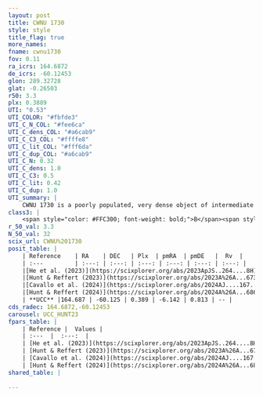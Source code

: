 ```yaml
---
layout: post
title: CWNU 1730
style: style
title_flag: true
more_names: 
fname: cwnu1730
fov: 0.11
ra_icrs: 164.6872
de_icrs: -60.12453
glon: 289.32728
glat: -0.26503
r50: 3.3
plx: 0.3889
UTI: "0.53"
UTI_COLOR: "#fbfde3"
UTI_C_N_COL: "#fee6ca"
UTI_C_dens_COL: "#a6cab9"
UTI_C_C3_COL: "#ffffe8"
UTI_C_lit_COL: "#fff6da"
UTI_C_dup_COL: "#a6cab9"
UTI_C_N: 0.32
UTI_C_dens: 1.0
UTI_C_C3: 0.5
UTI_C_lit: 0.42
UTI_C_dup: 1.0
UTI_summary: |
    CWNU 1730 is a poorly populated, very dense object of intermediate C3 quality. It was recently reported in the literature.
class3: |
    <span style="color: #FFC300; font-weight: bold;">B</span><span style="color: #FFC300; font-weight: bold;">B</span>
r_50_val: 3.3
N_50_val: 32
scix_url: CWNU%201730
posit_table: |
    | Reference    | RA    | DEC   | Plx  | pmRA  | pmDE   |  Rv  |
    | :---         | :---: | :---: | :---: | :---: | :---: | :---: |
    |[He et al. (2023)](https://scixplorer.org/abs/2023ApJS..264....8H) | 164.68 | -60.127 | 0.385 | -6.143 | 0.818 | -- |
    |[Hunt & Reffert (2023)](https://scixplorer.org/abs/2023A%26A...673A.114H) | 164.698 | -60.119 | 0.389 | -6.132 | 0.819 | -- |
    |[Cavallo et al. (2024)](https://scixplorer.org/abs/2024AJ....167...12C) | 164.678 | -60.122 | 0.385 | -- | -- | -- |
    |[Hunt & Reffert (2024)](https://scixplorer.org/abs/2024A%26A...686A..42H) | 164.698 | -60.119 | 0.389 | -6.132 | 0.819 | -- |
    | **UCC** |164.687 | -60.125 | 0.389 | -6.142 | 0.813 | -- | 
cds_radec: 164.6872,-60.12453
carousel: UCC_HUNT23
fpars_table: |
    | Reference |  Values |
    | :---  |  :---:  |
    | [He et al. (2023)](https://scixplorer.org/abs/2023ApJS..264....8H) | `A0=1.35, m-M=11.9, logAge=8.0` |
    | [Hunt & Reffert (2023)](https://scixplorer.org/abs/2023A%26A...673A.114H) | `AV50=0.896, diffAV50=0.775, MOD50=11.88, logAge50=8.166` |
    | [Cavallo et al. (2024)](https://scixplorer.org/abs/2024AJ....167...12C) | `AV50=1.45, dMod50=11.74, logAge50=7.93, [Fe/H]50=-0.42` |
    | [Hunt & Reffert (2024)](https://scixplorer.org/abs/2024A%26A...686A..42H) | `MassJ=181.888` |
shared_table: |
    
---
```

